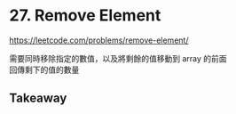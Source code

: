 # 27. Remove Element

<https://leetcode.com/problems/remove-element/>

需要同時移除指定的數值，以及將剩餘的值移動到 array 的前面  
回傳剩下的值的數量

## Takeaway



